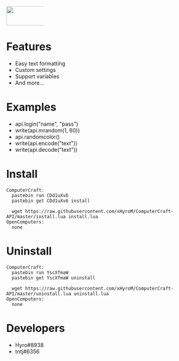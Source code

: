 <div style="width:100px !important;">
  <img src="https://upload.hicoria.com/files/G1x1yeck.png" style="height: 51px !important;width: 217px !important;">
</div>

# Features
* Easy text formatting
* Custom settings
* Support variables
* And more...

# Examples
* api.login("name", "pass")
* write(api.mrandom(1, 60))
* api.randomcolor()
* write(api.encode("text"))
* write(api.decode("text"))

# Install
```
ComputerCraft:
  pastebin run CDd1uXv6
  pastebin get CDd1uXv6 install

  wget https://raw.githubusercontent.com/xHyroM/ComputerCraft-API/master/install.lua install.lua
OpenComputers:
  none
```

# Uninstall
```
ComputerCraft:
  pastebin run YscXfmaW
  pastebin get YscXfmaW uninstall

  wget https://raw.githubusercontent.com/xHyroM/ComputerCraft-API/master/uninstall.lua uninstall.lua
OpenComputers:
  none
```

# Developers
* Hyro#8938
* tntj#6356

